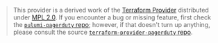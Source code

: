 > This provider is a derived work of the [Terraform Provider](https://github.com/PagerDuty/terraform-provider-pagerduty)
> distributed under [MPL 2.0](https://www.mozilla.org/en-US/MPL/2.0/). If you encounter a bug or missing feature,
> first check the [`pulumi-pagerduty` repo](https://github.com/pulumi/pulumi-pagerduty/issues); however, if that doesn't turn up anything,
> please consult the source [`terraform-provider-pagerduty` repo](https://github.com/PagerDuty/terraform-provider-pagerduty/issues).